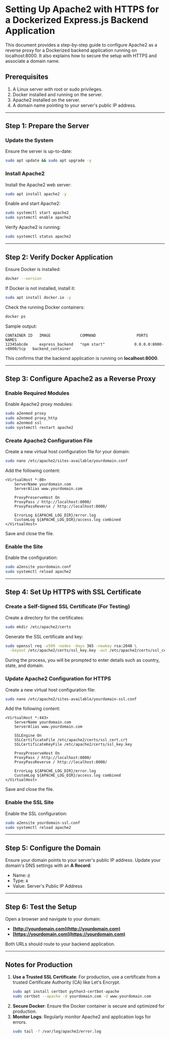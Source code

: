 # Setting Up Apache2 with HTTPS for a Dockerized Express.js Backend Application

This document provides a step-by-step guide to configure Apache2 as a reverse proxy for a Dockerized backend application running on localhost:8000. It also explains how to secure the setup with HTTPS and associate a domain name.

## Prerequisites

1. A Linux server with root or sudo privileges.
2. Docker installed and running on the server.
3. Apache2 installed on the server.
4. A domain name pointing to your server's public IP address.


---

## Step 1: Prepare the Server

### Update the System

Ensure the server is up-to-date:

```bash
sudo apt update && sudo apt upgrade -y
```

### Install Apache2

Install the Apache2 web server:

```bash
sudo apt install apache2 -y
```

Enable and start Apache2:

```bash
sudo systemctl start apache2
sudo systemctl enable apache2
```

Verify Apache2 is running:

```bash
sudo systemctl status apache2
```

---

## Step 2: Verify Docker Application

Ensure Docker is installed:

```bash
docker --version
```

If Docker is not installed, install it:

```bash
sudo apt install docker.io -y
```

Check the running Docker containers:

```bash
docker ps
```

Sample output:

```plaintext
CONTAINER ID   IMAGE             COMMAND                  PORTS                    NAMES
12345abcde     express_backend   "npm start"             0.0.0.0:8000->8000/tcp   backend_container
```

This confirms that the backend application is running on **localhost:8000**.

---

## Step 3: Configure Apache2 as a Reverse Proxy

### Enable Required Modules

Enable Apache2 proxy modules:

```bash
sudo a2enmod proxy
sudo a2enmod proxy_http
sudo a2enmod ssl
sudo systemctl restart apache2
```

### Create Apache2 Configuration File

Create a new virtual host configuration file for your domain:

```bash
sudo nano /etc/apache2/sites-available/yourdomain.conf
```

Add the following content:

```plaintext
<VirtualHost *:80>
    ServerName yourdomain.com
    ServerAlias www.yourdomain.com

    ProxyPreserveHost On
    ProxyPass / http://localhost:8000/
    ProxyPassReverse / http://localhost:8000/

    ErrorLog ${APACHE_LOG_DIR}/error.log
    CustomLog ${APACHE_LOG_DIR}/access.log combined
</VirtualHost>
```

Save and close the file.

### Enable the Site

Enable the configuration:

```bash
sudo a2ensite yourdomain.conf
sudo systemctl reload apache2
```

---

## Step 4: Set Up HTTPS with SSL Certificate

### Create a Self-Signed SSL Certificate (For Testing)

Create a directory for the certificates:

```bash
sudo mkdir /etc/apache2/certs
```

Generate the SSL certificate and key:

```bash
sudo openssl req -x509 -nodes -days 365 -newkey rsa:2048 \
  -keyout /etc/apache2/certs/ssl_key.key -out /etc/apache2/certs/ssl_cert.crt
```

During the process, you will be prompted to enter details such as country, state, and domain.

### Update Apache2 Configuration for HTTPS

Create a new virtual host configuration file:

```bash
sudo nano /etc/apache2/sites-available/yourdomain-ssl.conf
```

Add the following content:

```plaintext
<VirtualHost *:443>
    ServerName yourdomain.com
    ServerAlias www.yourdomain.com

    SSLEngine On
    SSLCertificateFile /etc/apache2/certs/ssl_cert.crt
    SSLCertificateKeyFile /etc/apache2/certs/ssl_key.key

    ProxyPreserveHost On
    ProxyPass / http://localhost:8000/
    ProxyPassReverse / http://localhost:8000/

    ErrorLog ${APACHE_LOG_DIR}/error.log
    CustomLog ${APACHE_LOG_DIR}/access.log combined
</VirtualHost>
```

Save and close the file.

### Enable the SSL Site

Enable the SSL configuration:

```bash
sudo a2ensite yourdomain-ssl.conf
sudo systemctl reload apache2
```

---

## Step 5: Configure the Domain

Ensure your domain points to your server's public IP address. Update your domain's DNS settings with an **A Record**:

- Name: `@`
- Type: `A`
- Value: Server's Public IP Address

---

## Step 6: Test the Setup

Open a browser and navigate to your domain:

- **[http://yourdomain.com](http://yourdomain.com)**
- **[https://yourdomain.com](https://yourdomain.com)**

Both URLs should route to your backend application.

---

## Notes for Production

1. **Use a Trusted SSL Certificate**: For production, use a certificate from a trusted Certificate Authority (CA) like Let's Encrypt.
   ```bash
   sudo apt install certbot python3-certbot-apache
   sudo certbot --apache -d yourdomain.com -d www.yourdomain.com
   ```
2. **Secure Docker**: Ensure the Docker container is secure and optimized for production.
3. **Monitor Logs**: Regularly monitor Apache2 and application logs for errors.
   ```bash
   sudo tail -f /var/log/apache2/error.log
   ```



